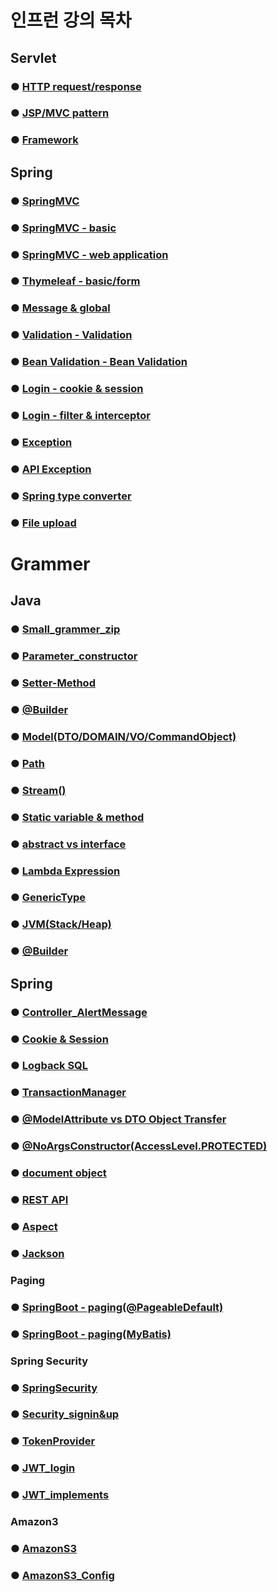 # 인프런 강의 목차

## Servlet

### ● <a href="servlet/servlet_sum/Servlet_HTTP.md">HTTP request/response</a>

### ● <a href="servlet/servlet_sum/Servlet_MVC.md">JSP/MVC pattern</a>

### ● <a href="servlet/servlet_sum/Servlet_Framework.md">Framework</a>

## Spring

### ● <a href="springmvc/spring_sum/mvc.md">SpringMVC</a>

### ● <a href="springmvc/spring_sum/basic.md">SpringMVC - basic</a>

### ● <a href="springmvc/spring_sum/web.md">SpringMVC - web application</a>

### ● <a href="thymeleaf/thymeleaf_sum/thymeleaf.md">Thymeleaf - basic/form</a>

### ● <a href="thymeleaf/message_sum/message.md">Message & global</a>

### ● <a href="validation/validation_sum/validation.md">Validation - Validation</a>

### ● <a href="validation/validation_sum/beanValidation.md">Bean Validation - Bean Validation</a>

### ● <a href="login/login_sum/cookie&session.md">Login - cookie & session</a>

### ● <a href="login/login_sum/filter&interceptor.md">Login - filter & interceptor</a>

### ● <a href="exception/exception/exception_sum/exception.md">Exception</a>

### ● <a href="exception/exception/exception_sum/apiException.md">API Exception</a>

### ● <a href="springmvc/spring_sum/typeConverter.md">Spring type converter</a>

### ● <a href="springmvc/spring_sum/fileupload.md">File upload</a>

# Grammer   

## Java

### ● <a href="grammer/small_grammer.md">Small_grammer_zip</a>

### ● <a href="grammer/parameter_constructor.md">Parameter_constructor</a>

### ● <a href="grammer/setter_method.md">Setter-Method</a>

### ● <a href="grammer/builder_pattern.md">@Builder</a>

### ● <a href="grammer/model.md">Model(DTO/DOMAIN/VO/CommandObject)</a>

### ● <a href="grammer/path.md">Path</a>

### ● <a href="grammer/stream().md">Stream()</a>

### ● <a href="grammer/Static.md">Static variable & method</a>

### ● <a href="grammer/abstract_interface.md">abstract vs interface</a>

### ● <a href="grammer/Lambda.md">Lambda Expression</a>

### ● <a href="grammer/GenericType.md">GenericType</a>

### ● <a href="grammer/JVM_stack_heap.md">JVM(Stack/Heap)</a>

### ● <a href="grammer/builder_pattern.md">@Builder</a>

## Spring

### ● <a href="grammer/alertMessage">Controller_AlertMessage</a>

### ● <a href="grammer/session&cookie.md">Cookie & Session</a>

### ● <a href="grammer/SQL_Logback.md">Logback SQL</a>

### ● <a href="grammer/transactionManager.md">TransactionManager</a>

### ● <a href="grammer/modelAttribute_DTO.md">@ModelAttribute vs DTO Object Transfer </a>
### ● <a href="grammer/accessLevel.md">@NoArgsConstructor(AccessLevel.PROTECTED)</a>

### ● <a href="grammer/document.md">document object</a>

### ● <a href="grammer/REST API.md">REST API</a>

### ● <a href="grammer/aspect.md">Aspect</a>

### ● <a href="grammer/jackson.md">Jackson</a>

### Paging

### ● <a href="grammer/paging/Paging_@Pageable.md">SpringBoot - paging(@PageableDefault)</a>
### ● <a href="grammer/paging/Paging_Mybatis.md">SpringBoot - paging(MyBatis)</a>

### Spring Security

### ● <a href="grammer/security/SpringSecurity.md">SpringSecurity</a>
### ● <a href="grammer/security/Security_signin&up.md">Security_signin&up</a>
### ● <a href="grammer/security/tokenProvider.md">TokenProvider</a>
### ● <a href="grammer/security/JWT_login.md">JWT_login</a>
### ● <a href="grammer/security/JWT_implements.md">JWT_implements</a>

### Amazon3

### ● <a href="grammer/amazon_S3/amazonS3.md">AmazonS3</a>
### ● <a href="grammer/amazon_S3/amazonS3_Config.md">AmazonS3_Config</a>

